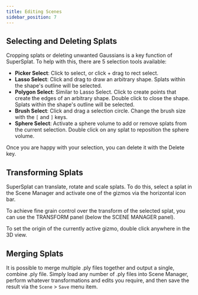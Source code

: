 ```yaml
---
title: Editing Scenes
sidebar_position: 7
---
```


## Selecting and Deleting Splats

Cropping splats or deleting unwanted Gaussians is a key function of SuperSplat. To help with this, there are 5 selection tools available:

* **Picker Select**: Click to select, or click + drag to rect select.
* **Lasso Select**: Click and drag to draw an arbitrary shape. Splats within the shape's outline will be selected.
* **Polygon Select**: Similar to Lasso Select. Click to create points that create the edges of an arbitrary shape. Double click to close the shape.  Splats within the shape's outline will be selected.
* **Brush Select**: Click and drag a selection circle. Change the brush size with the `[` and `]` keys.
* **Sphere Select**: Activate a sphere volume to add or remove splats from the current selection. Double click on any splat to reposition the sphere volume.

Once you are happy with your selection, you can delete it with the Delete key.

## Transforming Splats

SuperSplat can translate, rotate and scale splats. To do this, select a splat in the Scene Manager and activate one of the gizmos via the horizontal icon bar.

To achieve fine grain control over the transform of the selected splat, you can use the TRANSFORM panel (below the SCENE MANAGER panel).

To set the origin of the currently active gizmo, double click anywhere in the 3D view.

## Merging Splats

It is possible to merge multiple .ply files together and output a single, combine .ply file. Simply load any number of .ply files into Scene Manager, perform whatever transformations and edits you require, and then save the result via the `Scene` > `Save` menu item.
